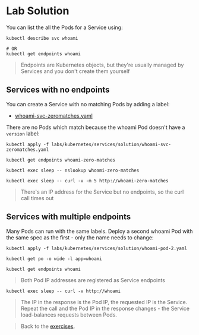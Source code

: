 # Lab Solution

You can list the all the Pods for a Service using:

```
kubectl describe svc whoami

# OR
kubectl get endpoints whoami
```

> Endpoints are Kubernetes objects, but they're usually managed by Services and you don't create them yourself

## Services with no endpoints

You can create a Service with no matching Pods by adding a label:

- [whoami-svc-zeromatches.yaml](solution/whoami-svc-zeromatches.yaml)

There are no Pods which match because the whoami Pod doesn't have a `version` label:

```
kubectl apply -f labs/kubernetes/services/solution/whoami-svc-zeromatches.yaml

kubectl get endpoints whoami-zero-matches

kubectl exec sleep -- nslookup whoami-zero-matches

kubectl exec sleep -- curl -v -m 5 http://whoami-zero-matches
```

> There's an IP address for the Service but no endpoints, so the curl call times out


## Services with multiple endpoints

Many Pods can run with the same labels. Deploy a second whoami Pod with the same spec as the first - only the name needs to change:

```
kubectl apply -f labs/kubernetes/services/solution/whoami-pod-2.yaml

kubectl get po -o wide -l app=whoami

kubectl get endpoints whoami
```

> Both Pod IP addresses are registered as Service endpoints

```
kubectl exec sleep -- curl -v http://whoami
```

> The IP in the response is the Pod IP, the requested IP is the Service. Repeat the call and the Pod IP in the response changes - the Service load-balances requests between Pods.

> Back to the [exercises](README.md).